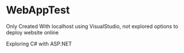 # WebAppTest

Only Created With localhost using VisualStudio, not explored options to deploy website online


Exploring C# with ASP.NET
